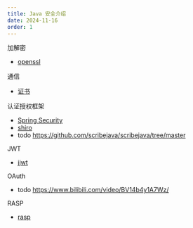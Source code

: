 ```yaml
---
title: Java 安全介绍
date: 2024-11-16
order: 1
---
```


加解密

- [openssl](./openssl.md)

通信

- [证书](./certificate-management.md)

认证授权框架

- [Spring Security](./spring-security.md)
- [shiro](./shiro.md)
- todo https://github.com/scribejava/scribejava/tree/master

JWT

- [jjwt](./jwt-jjwt.md)

OAuth

- todo https://www.bilibili.com/video/BV14b4y1A7Wz/

RASP

- [rasp](./rasp.md)
